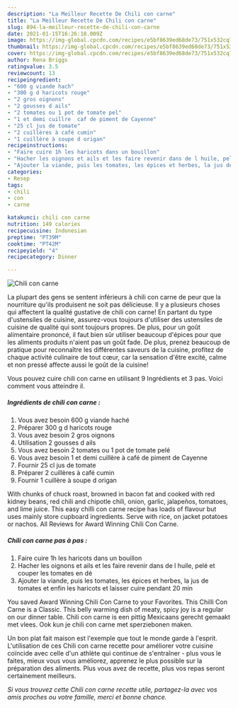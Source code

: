 ```yaml
---
description: "La Meilleur Recette De Chili con carne"
title: "La Meilleur Recette De Chili con carne"
slug: 894-la-meilleur-recette-de-chili-con-carne
date: 2021-01-15T16:26:18.009Z
image: https://img-global.cpcdn.com/recipes/e5bf8639ed68de73/751x532cq70/chili-con-carne-photo-principale-de-la-recette.jpg
thumbnail: https://img-global.cpcdn.com/recipes/e5bf8639ed68de73/751x532cq70/chili-con-carne-photo-principale-de-la-recette.jpg
cover: https://img-global.cpcdn.com/recipes/e5bf8639ed68de73/751x532cq70/chili-con-carne-photo-principale-de-la-recette.jpg
author: Rena Briggs
ratingvalue: 3.5
reviewcount: 13
recipeingredient:
- "600 g viande hach"
- "300 g d haricots rouge"
- "2 gros oignons"
- "2 gousses d ails"
- "2 tomates ou 1 pot de tomate pel"
- "1 et demi cuillre  caf de piment de Cayenne"
- "25 cl jus de tomate"
- "2 cuillères à café cumin"
- "1 cuillère à soupe d origan"
recipeinstructions:
- "Faire cuire 1h les haricots dans un bouillon"
- "Hacher les oignons et ails et les faire revenir dans de l huile, pelé et couper les tomates en dé"
- "Ajouter la viande, puis les tomates, les épices et herbes, la jus de tomates et enfin les haricots et laisser cuire pendant 20 min"
categories:
- Resep
tags:
- chili
- con
- carne

katakunci: chili con carne 
nutrition: 149 calories
recipecuisine: Indonesian
preptime: "PT39M"
cooktime: "PT42M"
recipeyield: "4"
recipecategory: Dinner

---
```



![Chili con carne](https://img-global.cpcdn.com/recipes/e5bf8639ed68de73/751x532cq70/chili-con-carne-photo-principale-de-la-recette.jpg)

La plupart des gens se sentent inférieurs à chili con carne de peur que la nourriture qu'ils produisent ne soit pas délicieuse. Il y a plusieurs choses qui affectent la qualité gustative de chili con carne! En partant du type d'ustensiles de cuisine, assurez-vous toujours d'utiliser des ustensiles de cuisine de qualité qui sont toujours propres. De plus, pour un goût alimentaire prononcé, il faut bien sûr utiliser beaucoup d'épices pour que les aliments produits n'aient pas un goût fade. De plus, prenez beaucoup de pratique pour reconnaître les différentes saveurs de la cuisine, profitez de chaque activité culinaire de tout cœur, car la sensation d'être excité, calme et non pressé affecte aussi le goût de la cuisine!

<!--inarticleads1-->

Vous pouvez cuire chili con carne en utilisant 9 Ingrédients et 3 pas. Voici comment vous atteindre il.

##### Ingrédients de chili con carne :

1. Vous avez besoin 600 g viande haché
1. Préparer 300 g d haricots rouge
1. Vous avez besoin 2 gros oignons
1. Utilisation 2 gousses d ails
1. Vous avez besoin 2 tomates ou 1 pot de tomate pelé
1. Vous avez besoin 1 et demi cuillère à café de piment de Cayenne
1. Fournir 25 cl jus de tomate
1. Préparer 2 cuillères à café cumin
1. Fournir 1 cuillère à soupe d origan


With chunks of chuck roast, browned in bacon fat and cooked with red kidney beans, red chili and chipotle chili, onion, garlic, jalapeños, tomatoes, and lime juice. This easy chilli con carne recipe has loads of flavour but uses mainly store cupboard ingredients. Serve with rice, on jacket potatoes or nachos. All Reviews for Award Winning Chili Con Carne. 

<!--inarticleads2-->

##### Chili con carne pas à pas :

1. Faire cuire 1h les haricots dans un bouillon
1. Hacher les oignons et ails et les faire revenir dans de l huile, pelé et couper les tomates en dé
1. Ajouter la viande, puis les tomates, les épices et herbes, la jus de tomates et enfin les haricots et laisser cuire pendant 20 min


You saved Award Winning Chili Con Carne to your Favorites. This Chilli Con Carne is a Classic. This belly warming dish of meaty, spicy joy is a regular on our dinner table. Chili con carne is een pittig Mexicaans gerecht gemaakt met vlees. Ook kun je chili con carne met sperziebonen maken. 

<!--inarticleads1-->

<p>
Un bon plat fait maison est l'exemple que tout le monde garde à l'esprit. L'utilisation de ces Chili con carne recette pour améliorer votre cuisine coïncide avec celle d'un athlète qui continue de s'entraîner - plus vous le faites, mieux vous vous améliorez, apprenez le plus possible sur la préparation des aliments. Plus vous avez de recette, plus vos repas seront certainement meilleurs.
</p>

<p>
<i>Si vous trouvez cette Chili con carne recette utile, partagez-la avec vos amis proches ou votre famille, merci et bonne chance.</i>
</p>
